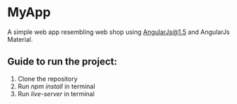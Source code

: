 # MyApp
A simple web app resembling web shop using AngularJs@1.5 and AngularJs Material.

## Guide to run the project:
 1. Clone the repository
 2. Run *npm install*  in terminal
 3. Run *live-server* in terminal
            
            
